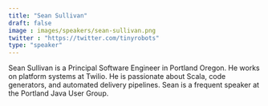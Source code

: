 ```yaml
---
title: "Sean Sullivan"
draft: false
image : images/speakers/sean-sullivan.png
twitter : "https://twitter.com/tinyrobots"
type: "speaker"
---
```


Sean Sullivan is a Principal Software Engineer in Portland Oregon. He works on platform systems at Twilio. He is passionate about Scala, code generators, and automated delivery pipelines. Sean is a frequent speaker at the Portland Java User Group.



